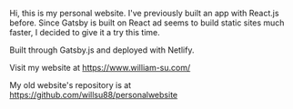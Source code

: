 Hi, this is my personal website. 
I've previously built an app with React.js before.
Since Gatsby is built on React ad seems to build static sites much faster, I decided to give it a try this time.

Built through Gatsby.js and deployed with Netlify.

Visit my website at https://www.william-su.com/ 

My old website's repository is at https://github.com/willsu88/personalwebsite  